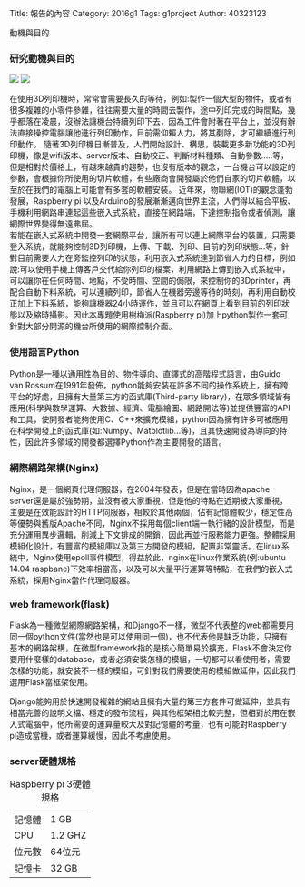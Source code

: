 Title: 報告的內容
Category: 2016g1
Tags: g1project
Author: 40323123


動機與目的

<!-- PELICAN_END_SUMMARY -->

<h3>研究動機與目的</h3>

<img src="http://i.imgur.com/WKGRL3z.png">
<img src="http://i.imgur.com/4yruSRL.png">  

在使用3D列印機時，常常會需要長久的等待，例如:製作一個大型的物件，或者有很多複雜的小零件參雜，往往需要大量的時間去製作，途中列印完成的時間點，幾乎都落在凌晨，沒辦法讓機台持續列印下去，因為工件會附著在平台上，並沒有辦法直接操控電腦讓他進行列印動作，目前需仰賴人力，將其剷除，才可繼續進行列印動作。
   隨著3D列印機日漸普及，人們開始設計、構思，裝載更多新功能的3D列印機，像是wifi版本、server版本、自動校正、判斷材料種類、自動參數…..等，但是相對於價格上，有越來越貴的趨勢，也沒有版本的觀念，一台機台可以設定的參數，會根據你所使用的切片軟體，有些廠商會開發屬於他們自家的切片軟體，以至於在我們的電腦上可能會有多套的軟體安裝。
  近年來，物聯網(IOT)的觀念蓬勃發展，Raspberry pi 以及Arduino的發展漸漸邁向世界主流，人們得以結合平板、手機利用網路串連起這些嵌入式系統，直接在網路端，下達控制指令或者偵測，讓網際世界變得無遠弗屆。  
  若能在嵌入式系統中開發一套網際平台，讓所有可以連上網際平台的裝置，只需要登入系統，就能夠控制3D列印機，上傳、下載、列印、目前的列印狀態…等，針對目前需要人力在旁監控列印的狀態，利用嵌入式系統達到節省人力的目標，例如說:可以使用手機上傳客戶交代給你列印的檔案，利用網路上傳到嵌入式系統中，可以讓你在任何時間、地點，不受時間、空間的侷限，來控制你的3Dprinter，再配合自動下料系統，可以連續列印，節省人在機器旁邊等待的時刻，再利用自動校正加上下料系統，能夠讓機器24小時運作，並且可以在網頁上看到目前的列印狀態以及縮時攝影。因此本專題使用樹梅派(Raspberry pi)加上python製作一套可針對大部分開源的機台所使用的網際控制介面。

<h3>使用語言Python</h3>
Python是一種以通用性為目的、物件導向、直譯式的高階程式語言，由Guido van Rossum在1991年發佈，python能夠安裝在許多不同的操作系統上，擁有跨平台的好處，且擁有大量第三方的函式庫(Third-party library)，在眾多領域皆有應用(科學與數學運算、大數據、經濟、電腦繪圖、網路開法等)並提供豐富的API和工具，使開發者能夠使用C、C++來擴充模組，python因為擁有許多可被應用在科學開發上的函式庫(如:Numpy、Matplotlib…等)，且其快速開發為導向的特性，因此許多領域的開發都選擇Python作為主要開發的語言。

<h3>網際網路架構(Nginx)</h3>
Nginx，是一個網頁代理伺服器，在2004年發表，但是在當時因為apache server還是屬於強勢期，並沒有被大家重視，但是他的特點在近期被大家重視，主要是在效能設計的HTTP伺服器，相較於其他兩個，佔有記憶體較少，穩定性高等優勢與舊版Apache不同，Nginx不採用每個client端一執行緒的設計模型，而是充分運用異步邏輯，削減上下文排成的開銷，因此再並行服務能力更強。整體採用模組化設計，有豐富的模組庫以及第三方開發的模組，配置非常靈活。在linux系統中，Nginx使用epoll事件模型，得益於此，nginx在linux作業系統(例:ubuntu 14.04 raspbane)下效率相當高，以及可以大量平行運算等特點，在我們的嵌入式系統，採用Nginx當作代理伺服器。
    
<h3>web framework(flask)</h3>
Flask為一種微型網際網路架構，和Django不一樣，微型不代表整的web都需要用同一個python文件(當然也是可以使用同一個)，也不代表他是缺乏功能，只擁有基本的網路架構，在微型framework指的是核心簡單易於擴充，Flask不會決定你要用什麼樣的database，或者必須安裝怎樣的模組，一切都可以看使用者，需要怎樣的功能，就安裝不一樣的模組，可針對我們需要使用的模組做延伸，因此我們選用Flask當框架使用。

Django能夠用於快速開發複雜的網站且擁有大量的第三方套件可做延伸，並具有相當完善的說明文檔、穩定的發布流程，與其他框架相比較完整，但相對於用在嵌入式電腦中，他所需要的運算量較大及對記憶體的考量，也有可能對Raspberry pi造成當機，或者運算緩慢，因此不考慮使用。

<h3>server硬體規格</h3>

<table width=300 border=0 >
<caption>Raspberry pi 3硬體規格</caption>
<td>記憶體</td>
<td>1 GB</td>
<tr>
<td>CPU</td>
<td>1.2 GHZ</td>
<tr>
<td>位元數</td>
<td>64位元</td>
<tr>
<td>記憶卡</td>
<td>32 GB</td>
</table>







